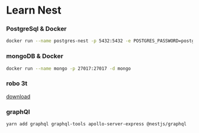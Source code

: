 # Learn Nest

### PostgreSql & Docker

```bash
docker run --name postgres-nest -p 5432:5432 -e POSTGRES_PASSWORD=postgres -d postgres
```

### mongoDB & Docker

```bash
docker run --name mongo -p 27017:27017 -d mongo
```

### robo 3t

[download](https://studio3t.com/)

### graphQl

```bash
yarn add graphql graphql-tools apollo-server-express @nestjs/graphql
```
